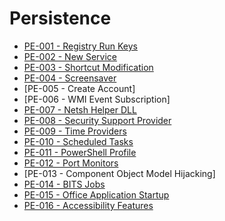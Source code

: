 # Persistence

* [PE-001 - Registry Run Keys](https://pentestlab.blog/2019/10/01/persistence-registry-run-keys/)
* [PE-002 - New Service](https://pentestlab.blog/2019/10/07/persistence-new-service/)
* [PE-003 - Shortcut Modification](https://pentestlab.blog/2019/10/08/persistence-shortcut-modification/)
* [PE-004 - Screensaver](https://pentestlab.blog/2019/10/09/persistence-screensaver/)
* [PE-005 - Create Account]
* [PE-006 - WMI Event Subscription]
* [PE-007 - Netsh Helper DLL](https://pentestlab.blog/2019/10/29/persistence-netsh-helper-dll/)
* [PE-008 - Security Support Provider](https://pentestlab.blog/2019/10/21/persistence-security-support-provider/)
* [PE-009 - Time Providers](https://pentestlab.blog/2019/10/22/persistence-time-providers/)
* [PE-010 - Scheduled Tasks](https://pentestlab.blog/2019/11/04/persistence-scheduled-tasks/)
* [PE-011 - PowerShell Profile](https://pentestlab.blog/2019/11/05/persistence-powershell-profile/)
* [PE-012 - Port Monitors](https://pentestlab.blog/2019/10/28/persistence-port-monitors/)
* [PE-013 - Component Object Model Hijacking]
* [PE-014 - BITS Jobs](https://pentestlab.blog/2019/10/30/persistence-bits-jobs/)
* [PE-015 - Office Application Startup](https://pentestlab.blog/2019/12/11/persistence-office-application-startup/)
* [PE-016 - Accessibility Features](https://pentestlab.blog/2019/11/13/persistence-accessibility-features/)
